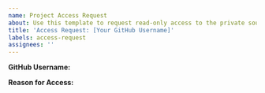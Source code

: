 ```yaml
---
name: Project Access Request
about: Use this template to request read-only access to the private source code.
title: 'Access Request: [Your GitHub Username]'
labels: access-request
assignees: ''
---
```


**GitHub Username:**
<!-- Please provide your exact GitHub username -->

**Reason for Access:**
<!-- Please briefly explain why you need access to the repository (e.g., research, evaluation, potential collaboration). -->
